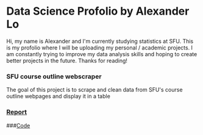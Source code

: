 # Data Science Profolio by Alexander Lo

Hi, my name is Alexander and I'm currently studying statistics at SFU. This is my profolio where I will be uploading my personal / academic projects. I am constantly trying to improve my data analysis skills and hoping to create better projects in the future. Thanks for reading!

### SFU course outline webscraper 
The goal of this project is to scrape and clean data from SFU's course outline webpages and display it in a table
### [Report](http://rpubs.com/alexlo97/499378)
###[Code](https://github.com/alexlo97/Profolio/blob/master/SFU_webscraper.Rmd)
